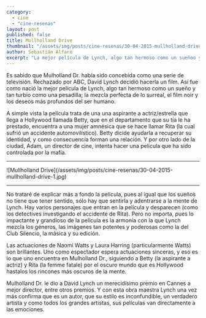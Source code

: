 ```yaml
---
category: 
  - cine
  - "cine-resenas"
layout: post
published: false
title: Mullholland Drive
thumbnail: "/assets/img/posts/cine-resenas/30-04-2015-mullholland-drive-1.jpg"
author: Sebastián Alfaro
excerpt: "La mejor película de Lynch, algo tan hermoso como un sueñoo y tan turbio como una pesadilla."
---
```


Es sabido que Mulholland Dr. había sido concebida como una serie de televisión. Rechazado por ABC, David Lynch decidió hacerla un film. Así fue como nació la mejor película de Lynch, algo tan hermoso como un sueño y tan turbio como una pesadilla; la mezcla perfecta de lo surreal, el film noir y los deseos más profundos del ser humano.

A simple vista la película trata de una una aspirante a actriz/estrella que llega a Hollywood llamada Betty, que en el
departamento que su tía le ha prestado, encuentra a una mujer amnésica que se hace llamar Rita (la cual sufrió un accidente automovilístico). Betty dicide ayudarla a recuperar su identidad, y como consecuencia forman una relación. Y por otro lado de la ciudad, Adam, un director de cine, intenta hacer una película que ha sido controlada por la mafia.

<hr>
![Mullholland Drive](/assets/img/posts/cine-resenas/30-04-2015-mullholland-drive-1.jpg)
<hr>

No trataré de explicar más a fondo la película, pues al igual que los sueños no tiene que tener sentido, sólo hay que sentirla y adentrarse a la mente de Lynch. Hay varios personajes que entran en la película y desparecen (como los detectives investigando el accidente de Rita). Pero no importa, pues lo impactante y grandioso de la película es la armonía con la que Lynch mezcla los géneros, las imágenes tan potentes y poderosas como la del Club Silencio, la másica y su edición.

Las actuaciones de Naomi Watts y Laura Harring (particularmente Watts) son brillantes. Uno como espectador espera actuaciones sinceras, y eso es lo que uno encuentra en Mulholland Dr., siguiendo a Betty (la aspirante a actriz) y Rita (la femme fatale) por el oscuro mundo que es Hollywood hastalos los rincones más oscuros de la mente.

Mulholland Dr. le dio a David Lynch un merecidísimo premio en Cannes a mejor director, entre otros premios. Y con esta obra maestra Lynch una vez más confirma que es un autor, que su estilo es inconfundible, un verdadero artista y como todos los grandes artistas, sus películas van directamente a las emociones.
